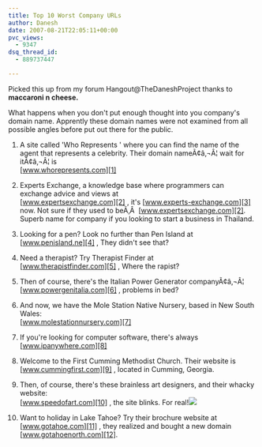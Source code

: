 ```yaml
---
title: Top 10 Worst Company URLs
author: Danesh
date: 2007-08-21T22:05:11+00:00
pvc_views:
  - 9347
dsq_thread_id:
  - 889737447

---
```

Picked this up from my forum Hangout@TheDaneshProject thanks to **maccaroni n cheese.**

What happens when you don't put enough thought into you company's domain name. Apprently these domain names were not examined from all possible angles before put out there for the public.

1. A site called 'Who Represents ' where you can find the name of the agent that represents a celebrity. Their domain nameÃ¢â‚¬Â¦ wait for itÃ¢â‚¬Â¦ is  
[www.whorepresents.com][1]

2. Experts Exchange, a knowledge base where programmers can exchange advice and views at  
[www.expertsexchange.com][2] , it's [www.experts-exchange.com][3] now. Not sure if they used to beÃ‚Â  [www.expertsexchange.com][2]. Superb name for company if you looking to start a business in Thailand.

3. Looking for a pen? Look no further than Pen Island at  
[www.penisland.ne][4] , They didn't see that?[  
][4] 

4. Need a therapist? Try Therapist Finder at  
[www.therapistfinder.com][5] , Where the rapist?[  
][5] 

5. Then of course, there's the Italian Power Generator companyÃ¢â‚¬Â¦  
[www.powergenitalia.com][6] , problems in bed? [  
][6] 

6. And now, we have the Mole Station Native Nursery, based in New South Wales:  
[www.molestationnursery.com][7]

7. If you're looking for computer software, there's always  
[www.ipanywhere.com][8]

8. Welcome to the First Cumming Methodist Church. Their website is  
[www.cummingfirst.com][9] , located in Cumming, Georgia.[  
][9] 

9. Then, of course, there's these brainless art designers, and their whacky website:  
[www.speedofart.com][10] , the site blinks. For real!![  
][10] 

10. Want to holiday in Lake Tahoe? Try their brochure website at  
[www.gotahoe.com][11] , they realized and bought a new domain [www.gotahoenorth.com][12].

 [1]: http://www.whorepresents.com/
 [2]: http://www.expertsexchange.com/
 [3]: http://www.experts-exchange.com/
 [4]: http://www.penisland.net/
 [5]: http://www.therapistfinder.com/
 [6]: http://www.powergenitalia.com/
 [7]: http://www.molestationnursery.com/
 [8]: http://www.ipanywhere.com/
 [9]: http://www.cummingfirst.com/
 [10]: http://www.speedofart.com/
 [11]: http://www.gotahoe.com/
 [12]: http://www.gotahoenorth.com/index.php